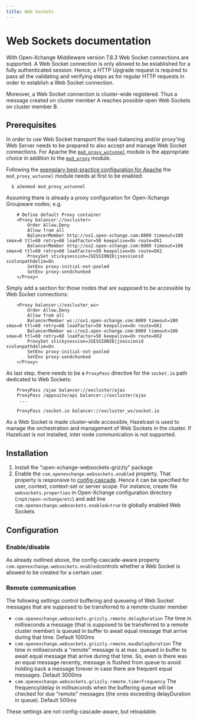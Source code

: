 ```yaml
---
title: Web Sockets
---
```


# Web Sockets documentation

With Open-Xchange Middleware version 7.8.3 Web Socket connections are supported. A Web Socket connection is only allowed to be established for a fully authenticated session. Hence, a HTTP Upgrade request is required to pass all the validating and verifying steps as for regular HTTP requests in order to establish a Web Socket connection.

Moreover, a Web Socket connection is cluster-wide registered. Thus a message created on cluster member A reaches possible open Web Sockets on cluster member B.

## Prerequisites

In order to use Web Socket transport the load-balancing and/or proxy'ing Web Server needs to be prepared to also
accept and manage Web Socket connections. For Apache the [`mod_proxy_wstunnel`](https://httpd.apache.org/docs/2.4/mod/mod_proxy_wstunnel.html)
module is the appropriate choice in addition to the [`mod_proxy`](https://httpd.apache.org/docs/2.4/mod/mod_proxy.html) module.

Following the [exemplary best-practice configuration for Apache](http://oxpedia.org/wiki/index.php?title=AppSuite:Grizzly#Apache_configuration)
the `mod_proxy_wstunnel` module needs at first to be enabled:

```
  $ a2enmod mod_proxy_wstunnel
```

Assuming there is already a proxy configuration for Open-Xchange Groupware nodes; e.g.

```
    # Define default Proxy container
    <Proxy balancer://oxcluster>
        Order Allow,Deny
        Allow from all
        BalancerMember http://ox1.open-xchange.com:8009 timeout=100 smax=0 ttl=60 retry=60 loadfactor=50 keepalive=On route=OX1
        BalancerMember http://ox2.open-xchange.com:8009 timeout=100 smax=0 ttl=60 retry=60 loadfactor=50 keepalive=On route=OX2
        ProxySet stickysession=JSESSIONID|jsessionid scolonpathdelim=On
        SetEnv proxy-initial-not-pooled
        SetEnv proxy-sendchunked
    </Proxy>
```

Simply add a section for those nodes that are supposed to be accessible by Web Socket connections:

```
    <Proxy balancer://oxcluster_ws>
        Order Allow,Deny
        Allow from all
        BalancerMember ws://ox1.open-xchange.com:8009 timeout=100 smax=0 ttl=60 retry=60 loadfactor=50 keepalive=On route=OX1
        BalancerMember ws://ox2.open-xchange.com:8009 timeout=100 smax=0 ttl=60 retry=60 loadfactor=50 keepalive=On route=OX2
        ProxySet stickysession=JSESSIONID|jsessionid scolonpathdelim=On
        SetEnv proxy-initial-not-pooled
        SetEnv proxy-sendchunked
    </Proxy>
```

As last step, there needs to be a `ProxyPass` directive for the `socket.io` path dedicated to Web Sockets:

```
    ProxyPass /ajax balancer://oxcluster/ajax
    ProxyPass /appsuite/api balancer://oxcluster/ajax
     ...

    ProxyPass /socket.io balancer://oxcluster_ws/socket.io
```

As a Web Socket is made cluster-wide accessible, Hazelcast is used to manage the orchestration and management of Web Sockets in the cluster. If Hazelcast is not installed, inter node communication is not supported.

## Installation

1. Install the "open-xchange-websockets-grizzly" package
2. Enable the `com.openexchange.websockets.enabled` property.
   That property is responsive to [config-cascade](http://oxpedia.org/wiki/index.php?title=ConfigCascade). Hence it can be specified for user, context, context-set or server scope.
   For instance, create file `websockets.properties` in Open-Xchange configuration directory (`/opt/open-xchange/etc`) and add line `com.openexchange.websockets.enabled=true` to globally enabled Web Sockets

## Configuration

### Enable/disable

As already outlined above, the config-cascade-aware property `com.openexchange.websockets.enabled`controls whether a Web Socket is allowed to be created for a certain user.

### Remote communication

The following settings control buffering and queueing of Web Socket messages that are supposed to be transferred to a remote cluster member

* `com.openexchange.websockets.grizzly.remote.delayDuration`
  The time in milliseconds a message (that is supposed to be transferred to a remote cluster member)
  is queued in buffer to await equal message that arrive during that time.
  Default 1000ms
* `com.openexchange.websockets.grizzly.remote.maxDelayDuration`
  The time in milliseconds a "remote" message is at max. queued in buffer to await
  equal message that arrive during that time. So, even is there was an equal
  message recently, message is flushed from queue to avoid holding back a
  message forever in case there are frequent equal messages.
  Default 3000ms
* `com.openexchange.websockets.grizzly.remote.timerFrequency`
  The frequency/delay in milliseconds when the buffering queue will be checked for due
  "remote" messages (the ones exceeding delayDuration in queue).
  Default 500ms

These settings are not config-cascade-aware, but reloadable.

